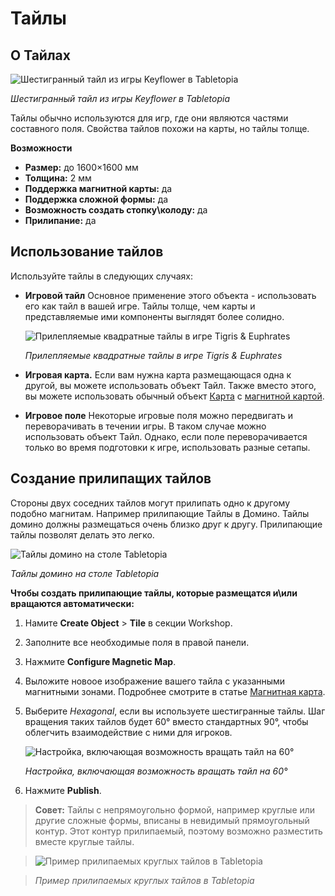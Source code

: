 # Тайлы

## О Тайлах

![Шестигранный тайл из игры Keyflower в Tabletopia](http://help.tabletopia.com/wp-content/uploads/2015/06/keyflower_tile-300x251.png)

*Шестигранный тайл из игры Keyflower в Tabletopia*

Тайлы обычно используются для игр, где они являются частями составного поля. Свойства тайлов похожи на карты, но тайлы толще.

**Возможности**

* **Размер:** до 1600&#215;1600 мм
* **Толщина:** 2 мм
* **Поддержка магнитной карты:** да
* **Поддержка сложной формы:** да
* **Возможность создать стопку\колоду:** да
* **Прилипание:** да

## Использование тайлов

Используйте тайлы в следующих случаях:

* **Игровой тайл** Основное применение этого объекта - использовать его как тайл в вашей игре. Тайлы толще, чем карты и представляемые ими компоненты выглядят более солидно.
    
    ![Прилепляемые квадратные тайлы в игре Tigris &amp; Euphrates](http://help.tabletopia.com/wp-content/uploads/2015/06/t_and_e_tiles.png)

    *Прилепляемые квадратные тайлы в игре Tigris &amp; Euphrates*


* **Игровая карта.** Если вам нужна карта размещающася одна к другой, вы можете использовать объект Тайл. Также вместо этого, вы можете использовать обычный объект [Карта](card.md) с [магнитной картой](https://help.tabletopia.com/knowledge-base/magnetic-map/).

* **Игровое поле** Некоторые игровые поля можно передвигать и переворачивать в течении игры. В таком случае можно использовать объект Тайл. Однако, если поле переворачивается только во время подготовки к игре, использовать разные сетапы.

## Создание прилипащих тайлов

Стороны двух соседних тайлов могут прилипать одно к другому подобно магнитам. Например прилипающие Тайлы в Домино. Тайлы домино должны размещаться очень близко друг к другу. Прилипающие тайлы позволят делать это легко.

![Тайлы домино на столе Tabletopia](http://help.tabletopia.com/wp-content/uploads/2015/06/dominoe_tiles.png)
    
*Тайлы домино на столе Tabletopia*
    
**Чтобы создать прилипающие тайлы, которые размещатся и\или вращаются автоматически:**

1. Намите **Create Object** &gt; **Tile** в секции Workshop.

2. Заполните все необходимые поля в правой панели.

3. Нажмите **Configure Magnetic Map**.

4. Выложите новоое изображение вашего тайла с указанными магнитными зонами. Подробнее смотрите в статье [Магнитная карта](http://help.tabletopia.com/knowledge-base/magnetic-map/).

5. Выберите *Hexagonal*, если вы используете шестигранные тайлы. Шаг вращения таких тайлов будет 60° вместо стандартных 90°, чтобы облегчить взаимодействие с ними для игроков.

    ![Настройка, включающая возможность вращать тайл на 60°](https://help.tabletopia.com/wp-content/uploads/2019/12/create_tile-14.12.19.png)
    
    *Настройка, включающая возможность вращать тайл на 60°*

6. Нажмите **Publish**.

> **Совет:** Тайлы с непрямоугольно формой, например круглые или другие сложные формы, вписаны в невидимый прямоугольный контур. Этот контур прилипаемый, поэтому возможно разместить вместе круглые тайлы.

> ![Пример прилипаемых круглых тайлов в Tabletopia](http://help.tabletopia.com/wp-content/uploads/2015/06/sticky_round_tiles.png)

> *Пример прилипаемых круглых тайлов в Tabletopia*